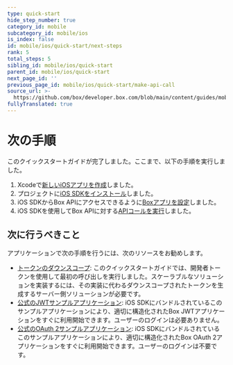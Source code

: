 ```yaml
---
type: quick-start
hide_step_number: true
category_id: mobile
subcategory_id: mobile/ios
is_index: false
id: mobile/ios/quick-start/next-steps
rank: 5
total_steps: 5
sibling_id: mobile/ios/quick-start
parent_id: mobile/ios/quick-start
next_page_id: ''
previous_page_id: mobile/ios/quick-start/make-api-call
source_url: >-
  https://github.com/box/developer.box.com/blob/main/content/guides/mobile/ios/quick-start/5-next-steps.md
fullyTranslated: true
---
```

# 次の手順

このクイックスタートガイドが完了しました。ここまで、以下の手順を実行しました。

1. Xcodeで[新しいiOSアプリを作成](g://mobile/ios/quick-start/create-ios-app/)しました。
2. プロジェクトに[iOS SDKをインストール](g://mobile/ios/quick-start/install-ios-sdk/)しました。
3. iOS SDKからBox APIにアクセスできるように[Boxアプリを設定](g://mobile/ios/quick-start/configure-box-app/)しました。
4. iOS SDKを使用してBox APIに対する[APIコールを実行](g://mobile/ios/quick-start/make-api-call/)しました。

## 次に行うべきこと

アプリケーションで次の手順を行うには、次のリソースをお勧めします。

* [トークンのダウンスコープ](g://authentication/tokens/downscope/): このクイックスタートガイドでは、開発者トークンを使用して最初の呼び出しを実行しました。スケーラブルなソリューションを実装するには、その実装に代わるダウンスコープされたトークンを生成するサーバー側ソリューションが必要です。
* [公式のJWTサンプルアプリケーション][sample-jwt]: iOS SDKにバンドルされているこのサンプルアプリケーションにより、適切に構造化されたBox JWTアプリケーションをすぐに利用開始できます。ユーザーのログインは必要ありません。
* [公式のOAuth 2サンプルアプリケーション][sample-oauth]: iOS SDKにバンドルされているこのサンプルアプリケーションにより、適切に構造化されたBox OAuth 2アプリケーションをすぐに利用開始できます。ユーザーのログインは不要です。

[sample-jwt]: https://github.com/box/box-ios-sdk/tree/master/SampleApps/JWTSampleApp

[sample-oauth]: https://github.com/box/box-ios-sdk/tree/master/SampleApps/OAuth2SampleApp
